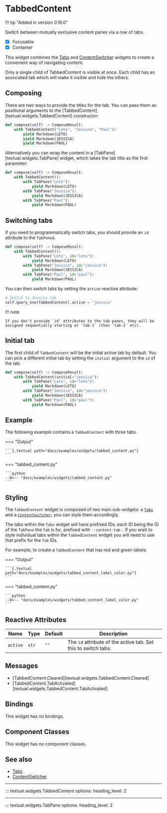 # TabbedContent

!!! tip "Added in version 0.16.0"

Switch between mutually exclusive content panes via a row of tabs.

- [x] Focusable
- [x] Container

This widget combines the [Tabs](../widgets/tabs.md) and [ContentSwitcher](../widgets/content_switcher.md) widgets to create a convenient way of navigating content.

Only a single child of TabbedContent is visible at once.
Each child has an associated tab which will make it visible and hide the others.

## Composing

There are two ways to provide the titles for the tab.
You can pass them as positional arguments to the [TabbedContent][textual.widgets.TabbedContent] constructor:

```python
def compose(self) -> ComposeResult:
    with TabbedContent("Leto", "Jessica", "Paul"):
        yield Markdown(LETO)
        yield Markdown(JESSICA)
        yield Markdown(PAUL)
```

Alternatively you can wrap the content in a [TabPane][textual.widgets.TabPane] widget, which takes the tab title as the first parameter:

```python
def compose(self) -> ComposeResult:
    with TabbedContent():
        with TabPane("Leto"):
            yield Markdown(LETO)
        with TabPane("Jessica"):
            yield Markdown(JESSICA)
        with TabPane("Paul"):
            yield Markdown(PAUL)
```

## Switching tabs

If you need to programmatically switch tabs, you should provide an `id` attribute to the `TabPane`s.

```python
def compose(self) -> ComposeResult:
    with TabbedContent():
        with TabPane("Leto", id="leto"):
            yield Markdown(LETO)
        with TabPane("Jessica", id="jessica"):
            yield Markdown(JESSICA)
        with TabPane("Paul", id="paul"):
            yield Markdown(PAUL)
```

You can then switch tabs by setting the `active` reactive attribute:

```python
# Switch to Jessica tab
self.query_one(TabbedContent).active = "jessica"
```

!!! note

    If you don't provide `id` attributes to the tab panes, they will be assigned sequentially starting at `tab-1` (then `tab-2` etc).

## Initial tab

The first child of `TabbedContent` will be the initial active tab by default. You can pick a different initial tab by setting the `initial` argument to the `id` of the tab:

```python
def compose(self) -> ComposeResult:
    with TabbedContent(initial="jessica"):
        with TabPane("Leto", id="leto"):
            yield Markdown(LETO)
        with TabPane("Jessica", id="jessica"):
            yield Markdown(JESSICA)
        with TabPane("Paul", id="paul"):
            yield Markdown(PAUL)
```

## Example

The following example contains a `TabbedContent` with three tabs.

=== "Output"

    ```{.textual path="docs/examples/widgets/tabbed_content.py"}
    ```

=== "tabbed_content.py"

    ```python
    --8<-- "docs/examples/widgets/tabbed_content.py"
    ```

## Styling

The `TabbedContent` widget is composed of two main sub-widgets: a
[`Tabs`](tabs.md) and a [`ContentSwitcher`](content_switcher.md); you can
style them accordingly.

The tabs within the `Tabs` widget will have prefixed IDs; each ID being the
ID of the `TabPane` the `Tab` is for, prefixed with `--content-tab-`. If you
wish to style individual tabs within the `TabbedContent` widget you will
need to use that prefix for the `Tab` IDs.

For example, to create a `TabbedContent` that has red and green labels:

=== "Output"

    ```{.textual path="docs/examples/widgets/tabbed_content_label_color.py"}
    ```

=== "tabbed_content.py"

    ```python
    --8<-- "docs/examples/widgets/tabbed_content_label_color.py"
    ```

## Reactive Attributes

| Name     | Type  | Default | Description                                                    |
| -------- | ----- | ------- | -------------------------------------------------------------- |
| `active` | `str` | `""`    | The `id` attribute of the active tab. Set this to switch tabs. |


## Messages

- [TabbedContent.Cleared][textual.widgets.TabbedContent.Cleared]
- [TabbedContent.TabActivated][textual.widgets.TabbedContent.TabActivated]

## Bindings

This widget has no bindings.

## Component Classes

This widget has no component classes.

## See also


- [Tabs](tabs.md)
- [ContentSwitcher](content_switcher.md)


---


::: textual.widgets.TabbedContent
    options:
      heading_level: 2


---


::: textual.widgets.TabPane
    options:
      heading_level: 2
